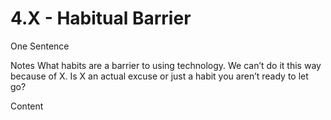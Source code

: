 # 4.X - Habitual Barrier

One Sentence

Notes
What habits are a barrier to using technology. We can’t do it this way because of X. Is X an actual excuse or just a habit you aren’t ready to let go?

Content
